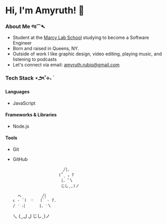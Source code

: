 # Hi, I'm Amyruth! 👋

### About Me જ⁀➴
- Student at the [Marcy Lab School](https://www.marcylabschool.org/) studying to become a Software Engineer
- Born and raised in Queens, NY.
- Outside of work I like graphic design, video editing, playing music, and listening to podcasts
- Let's connect via email: amyruth.rubio@gmail.com

### Tech Stack ⋆౨ৎ˚⟡˖ ࣪

#### Languages
- JavaScript

#### Frameworks & Libraries
- Node.js

#### Tools
- Git
- GitHub



                            ╱|、
                          (˚ˎ 。7  
                           |、˜〵          
                           じしˍ,)ノ

        へ         ╱| 
      ૮ - ՛)  ♡   (` - 7.   
      / ⁻ ៸|      |、⁻〵
   乀 (ˍ,ل ل      じしˍ)ノ        